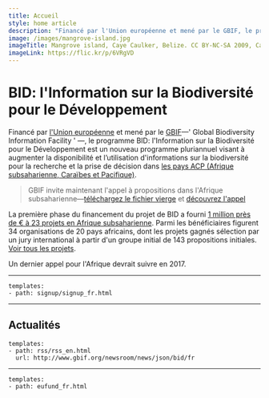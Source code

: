 ```yaml
---
title: Accueil
style: home article
description: "Financé par l'Union européenne et mené par le GBIF, le programme BID: l'Information sur la Biodiversité pour le Développement est un nouveau programme pluriannuel visant à augmenter la disponibilité et l’utilisation d'informations sur la biodiversité pour la recherche et la prise de décision dans les pays 'ACP' : Afrique subsaharienne, Caraïbes et Pacifique."
image: /images/mangrove-island.jpg
imageTitle: Mangrove island, Caye Caulker, Belize. CC BY-NC-SA 2009, CameliaTWU.
imageLink: https://flic.kr/p/6VRgVD
---
```

BID: l'Information sur la Biodiversité pour le Développement
===================

Financé par [l'Union européenne](http://europa.eu) et mené par le [GBIF](http://gbif.org)—' Global Biodiversity Information Facility ' —, le programme BID: l'Information sur la Biodiversité pour le Développement est un nouveau programme pluriannuel visant à augmenter la disponibilité et l’utilisation d'informations sur la biodiversité pour la recherche et la prise de décision dans [les pays ACP (Afrique subsaharienne, Caraïbes et Pacifique)](http://www.acp.int/content/secretariat-acp).

> GBIF invite maintenant l'appel à propositions dans l'Afrique subsaharienne—[téléchargez le fichier vierge](/raw/BID-Concept-Note-Template-Africa-2017.docx) et [découvrez l'appel](../fr/calls/africa-2017/introduction)

La première phase du financement du projet de BID a fourni [1 million près de € à 23 projets en Afrique subsaharienne](http://www.gbif.org/newsroom/news/first-bid-grants-for-africa). Parmi les bénéficiaires figurent 34 organisations de 20 pays africains, dont les projets gagnés sélection par un jury international à partir d'un groupe initial de 143 propositions initiales. [Voir tous les projets](http://www.gbif.org/programme/bid/all-projects).

Un dernier appel pour l'Afrique devrait suivre en 2017.

-----------------

```styledYaml
templates:
- path: signup/signup_fr.html
```

-----------------

Actualités
-------------------

```styledYaml
templates:
- path: rss/rss_en.html
  url: http://www.gbif.org/newsroom/news/json/bid/fr
```

-------


```styledYaml
templates:
- path: eufund_fr.html
```
